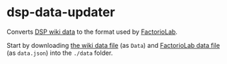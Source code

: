 # dsp-data-updater
Converts [DSP wiki data](https://dyson-sphere-program.fandom.com/wiki/Module:Recipe/Data) to the format used by [FactorioLab](https://factoriolab.github.io/?v=6).

Start by downloading [the wiki data file](https://dyson-sphere-program.fandom.com/wiki/Module:Recipe/Data?action=raw) (as `Data`) and  [FactorioLab data file](https://github.com/factoriolab/factoriolab/blob/main/src/data/dsp/data.json) (as `data.json`) into the `./data` folder.